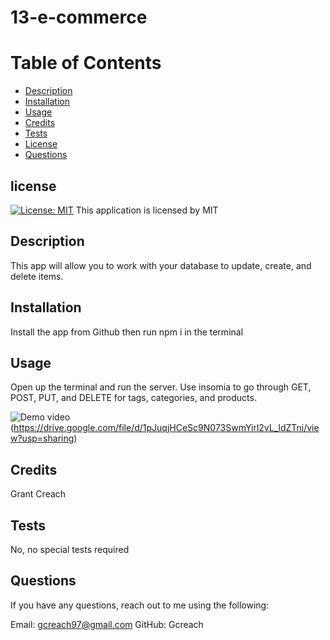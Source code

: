 # 13-e-commerce

# Table of Contents
- [Description](#description)
- [Installation](#installation)
- [Usage](#usage)
- [Credits](#credits)
- [Tests](#tests)
- [License](#license)
- [Questions](#questions)

## license 
    
  [![License: MIT](https://img.shields.io/badge/License-MIT-yellow.svg)](https://opensource.org/licenses/MIT)
This application is licensed by MIT


## Description

This app will allow you to work with your database to update, create, and delete items.

## Installation

Install the app from Github then run npm i in the terminal

## Usage

Open up the terminal and run the server. Use insomia to go through GET, POST, PUT, and DELETE for tags, categories, and products.

![Demo video](./assets/IMG.PNG)(https://drive.google.com/file/d/1pJuqjHCeSc9N073SwmYirl2vL_ldZTni/view?usp=sharing)

## Credits

Grant Creach

## Tests 

No, no special tests required

## Questions 

If you have any questions, reach out to me using the following:

Email: gcreach97@gmail.com
GitHub: Gcreach